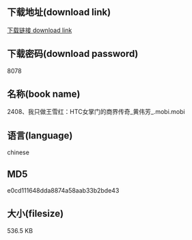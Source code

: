 ## 下载地址(download link)
[下载链接 download link](https://voluble-croquembouche-d321dc.netlify.app/?s=2408%E3%80%81%E6%88%91%E5%8F%AA%E5%81%9A%E7%8E%8B%E9%9B%AA%E7%BA%A2%EF%BC%9AHTC%E5%A5%B3%E6%8E%8C%E9%97%A8%E7%9A%84%E5%95%86%E7%95%8C%E4%BC%A0%E5%A5%87_%E9%BB%84%E4%BC%9F%E8%8A%B3_.mobi)

## 下载密码(download password)
8078

## 名称(book name)
2408、我只做王雪红：HTC女掌门的商界传奇_黄伟芳_.mobi.mobi

## 语言(language)
chinese

## MD5
e0cd111648dda8874a58aab33b2bde43

## 大小(filesize)
536.5 KB
